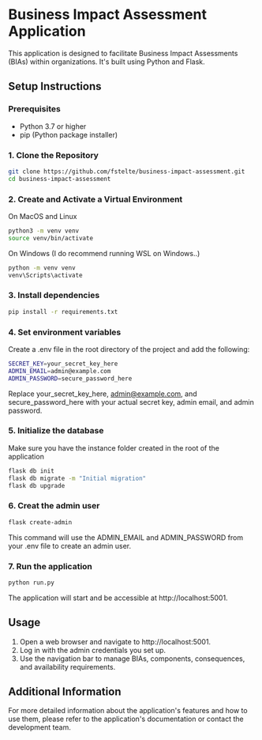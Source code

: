 # Business Impact Assessment Application

This application is designed to facilitate Business Impact Assessments (BIAs) within organizations. It's built using Python and Flask.

## Setup Instructions

### Prerequisites

- Python 3.7 or higher
- pip (Python package installer)

### 1. Clone the Repository

```bash
git clone https://github.com/fstelte/business-impact-assessment.git
cd business-impact-assessment
```

### 2. Create and Activate a Virtual Environment

On MacOS and Linux

```bash
python3 -m venv venv
source venv/bin/activate
```

On Windows (I do recommend running WSL on Windows..)

```bash
python -m venv venv
venv\Scripts\activate
```

### 3. Install dependencies

```bash
pip install -r requirements.txt
```

### 4. Set environment variables

Create a .env file in the root directory of the project and add the following:

```bash
SECRET_KEY=your_secret_key_here
ADMIN_EMAIL=admin@example.com
ADMIN_PASSWORD=secure_password_here
```

Replace your_secret_key_here, admin@example.com, and secure_password_here with your actual secret key, admin email, and admin password.

### 5. Initialize the database

Make sure you have the instance folder created in the root of the application

```bash
flask db init
flask db migrate -m "Initial migration"
flask db upgrade
```

### 6. Creat the admin user

```bash
flask create-admin
```

This command will use the ADMIN_EMAIL and ADMIN_PASSWORD from your .env file to create an admin user.

### 7. Run the application

```bash
python run.py
```

The application will start and be accessible at http://localhost:5001.

## Usage

1. Open a web browser and navigate to http://localhost:5001.
2. Log in with the admin credentials you set up.
3. Use the navigation bar to manage BIAs, components, consequences, and availability requirements.

## Additional Information

For more detailed information about the application's features and how to use them, please refer to the application's documentation or contact the development team.
